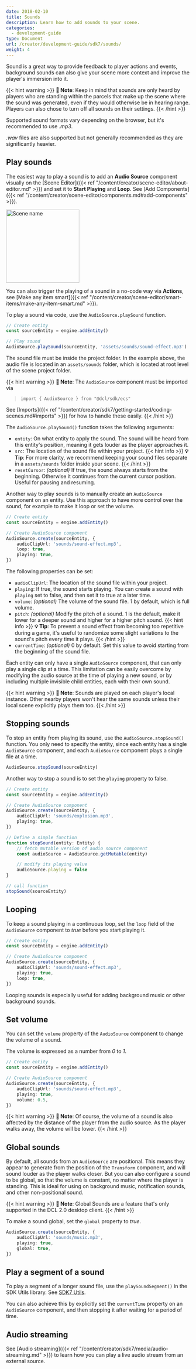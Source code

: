 ```yaml
---
date: 2018-02-10
title: Sounds
description: Learn how to add sounds to your scene.
categories:
  - development-guide
type: Document
url: /creator/development-guide/sdk7/sounds/
weight: 4
---
```


Sound is a great way to provide feedback to player actions and events, background sounds can also give your scene more context and improve the player's immersion into it.

{{< hint warning >}}
**📔 Note**: Keep in mind that sounds are only heard by players who are standing within the parcels that make up the scene where the sound was generated, even if they would otherwise be in hearing range. Players can also chose to turn off all sounds on their settings.
{{< /hint >}}

Supported sound formats vary depending on the browser, but it's recommended to use _.mp3_.

_.wav_ files are also supported but not generally recommended as they are significantly heavier.

## Play sounds

The easiest way to play a sound is to add an **Audio Source** component visually on the [Scene Editor]({{< ref "/content/creator/scene-editor/about-editor.md" >}}) and set it to **Start Playing** and **Loop**. See [Add Components]({{< ref "/content/creator/scene-editor/components.md#add-components" >}}).

<img src="/images/editor/AudioSource-component.png" alt="Scene name" width="200"/>

You can also trigger the playing of a sound in a no-code way via **Actions**, see [Make any item smart]({{< ref "/content/creator/scene-editor/smart-items/make-any-item-smart.md" >}}).

To play a sound via code, use the `AudioSource.playSound` function.

```ts
// Create entity
const sourceEntity = engine.addEntity()

// Play sound
AudioSource.playSound(sourceEntity, 'assets/sounds/sound-effect.mp3')
```

The sound file must be inside the project folder. In the example above, the audio file is located in an `assets/sounds` folder, which is located at root level of the scene project folder.

{{< hint warning >}}
**📔 Note**: The `AudioSource` component must be imported via

> `import { AudioSource } from "@dcl/sdk/ecs"`

See [Imports]({{< ref "/content/creator/sdk7/getting-started/coding-scenes.md#imports" >}}) for how to handle these easily.
{{< /hint >}}

The `AudioSource.playSound()` function takes the following arguments:

- `entity`: On what entity to apply the sound. The sound will be heard from this entity's position, meaning it gets louder as the player approaches it.
- `src`: The location of the sound file within your project.
  {{< hint info >}}
  **💡 Tip**: For more clarity, we recommend keeping your sound files separate in a `assets/sounds` folder inside your scene.
  {{< /hint >}}
- `resetCursor`: _(optional)_ If true, the sound always starts from the beginning. Otherwise it continues from the current cursor position. Useful for pausing and resuming.

Another way to play sounds is to manually create an `AudioSource` component on an entity. Use this approach to have more control over the sound, for example to make it loop or set the volume.

```ts
// Create entity
const sourceEntity = engine.addEntity()

// Create AudioSource component
AudioSource.create(sourceEntity, {
	audioClipUrl: 'sounds/sound-effect.mp3',
	loop: true,
	playing: true,
})
```

The following properties can be set:

- `audioClipUrl`: The location of the sound file within your project.
- `playing`: If true, the sound starts playing. You can create a sound with `playing` set to false, and then set it to true at a later time.
- `volume`: _(optional)_ The volume of the sound file. 1 by default, which is full volume.
- `pitch`: _(optional)_ Modify the pitch of a sound. 1 is the default, make it lower for a deeper sound and higher for a higher pitch sound.
  {{< hint info >}}
  **💡 Tip**: To prevent a sound effect from becoming too repetitive during a game, it's useful to randomize some slight variations to the sound's pitch every time it plays.
  {{< /hint >}}
- `currentTime`: _(optional)_ 0 by default. Set this value to avoid starting from the beginning of the sound file.

Each entity can only have a single `AudioSource` component, that can only play a single clip at a time. This limitation can be easily overcome by modifying the audio source at the time of playing a new sound, or by including multiple invisible child entities, each with their own sound.

{{< hint warning >}}
**📔 Note**: Sounds are played on each player's local instance. Other nearby players won't hear the same sounds unless their local scene explicitly plays them too.
{{< /hint >}}

## Stopping sounds

To stop an entity from playing its sound, use the `AudioSource.stopSound()` function. You only need to specify the entity, since each entity has a single `AudioSource` component, and each `AudioSource` component plays a single file at a time.

```ts
AudioSource.stopSound(sourceEntity)
```

Another way to stop a sound is to set the `playing` property to false.

```ts
// Create entity
const sourceEntity = engine.addEntity()

// Create AudioSource component
AudioSource.create(sourceEntity, {
	audioClipUrl: 'sounds/explosion.mp3',
	playing: true,
})

// Define a simple function
function stopSound(entity: Entity) {
	// fetch mutable version of audio source component
	const audioSource = AudioSource.getMutable(entity)

	// modify its playing value
	audioSource.playing = false
}

// call function
stopSound(sourceEntity)
```

## Looping

To keep a sound playing in a continuous loop, set the `loop` field of the `AudioSource` component to _true_ before you start playing it.

```ts
// Create entity
const sourceEntity = engine.addEntity()

// Create AudioSource component
AudioSource.create(sourceEntity, {
	audioClipUrl: 'sounds/sound-effect.mp3',
	playing: true,
	loop: true,
})
```

Looping sounds is especially useful for adding background music or other background sounds.

## Set volume

You can set the `volume` property of the `AudioSource` component to change the volume of a sound.

The volume is expressed as a number from _0_ to _1_.

```ts
// Create entity
const sourceEntity = engine.addEntity()

// Create AudioSource component
AudioSource.create(sourceEntity, {
	audioClipUrl: 'sounds/sound-effect.mp3',
	playing: true,
	volume: 0.5,
})
```

{{< hint warning >}}
**📔 Note**: Of course, the volume of a sound is also affected by the distance of the player from the audio source. As the player walks away, the volume will be lower.
{{< /hint >}}

## Global sounds

By default, all sounds from an `AudioSource` are positional. This means they appear to generate from the position of the `Transform` component, and will sound louder as the player walks closer. But you can also configure a sound to be global, so that the volume is constant, no matter where the player is standing. This is ideal for using on background music, notification sounds, and other non-positional sound.

{{< hint warning >}}
**📔 Note**: Global Sounds are a feature that's only supported in the DCL 2.0 desktop client.
{{< /hint >}}

To make a sound global, set the `global` property to _true_.

```ts
AudioSource.create(sourceEntity, {
	audioClipUrl: 'sounds/music.mp3',
	playing: true,
	global: true,
})
```

## Play a segment of a sound

To play a segment of a longer sound file, use the `playSoundSegment()` in the SDK Utils library. See [SDK7 Utils](https://github.com/decentraland/sdk7-utils).

You can also achieve this by explicitly set the `currentTime` property on an `AudioSource` component, and then stopping it after waiting for a period of time.

## Audio streaming

See [Audio streaming]({{< ref "/content/creator/sdk7/media/audio-streaming.md" >}}) to learn how you can play a live audio stream from an external source.

